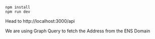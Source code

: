 ```
npm install
npm run dev
```

Head to http://localhost:3000/api

We are using Graph Query to fetch the Address from the ENS Domain
